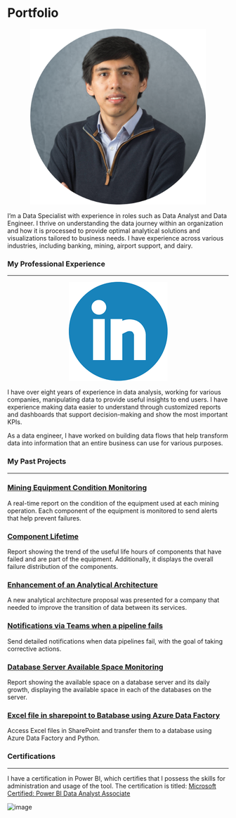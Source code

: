 # Portfolio
<p align="center">


<p align="center">
  <img src="images/profile-pic.png" height="400">
</p>


<p>I’m a Data Specialist with experience in roles such as Data Analyst and Data Engineer. I thrive on understanding the data journey within an organization and how it is processed to provide optimal analytical solutions and visualizations tailored to business needs. I have experience across various industries, including banking, mining, airport support, and dairy.</p>


### My Professional Experience

<hr>
  <p align="center">
  <a href="https://www.linkedin.com/in/max-sergio-causso-fretel-96594574/"><img src="images/Linkedin.png"></a></p>

<p>I have over eight years of experience in data analysis, working for various companies, manipulating data to provide useful insights to end users. I have experience making data easier to understand through customized reports and dashboards that support decision-making and show the most important KPIs.


As a data engineer, I have worked on building data flows that help transform data into information that an entire business can use for various purposes.
</p>



### My Past Projects
<hr>
 <p align="center">

### [Mining Equipment Condition Monitoring](https://github.com/mscausso/Mining-Equipment-Condition-Monitoring/blob/main/README.md)
A real-time report on the condition of the equipment used at each mining operation. Each component of the equipment is monitored to send alerts that help prevent failures.
  
### [Component Lifetime](https://github.com/mscausso/ComponentLifetime/blob/main/README.md)
Report showing the trend of the useful life hours of components that have failed and are part of the equipment. Additionally, it displays the overall failure distribution of the components.

### [Enhancement of an Analytical Architecture](https://github.com/mscausso/Enhancement-of-an-Analytical-Architecture/blob/main/README.md)
A new analytical architecture proposal was presented for a company that needed to improve the transition of data between its services.

### [Notifications via Teams when a pipeline fails](https://github.com/mscausso/Notifications-via-Teams-when-a-pipeline-fails/blob/main/README.md)
Send detailed notifications when data pipelines fail, with the goal of taking corrective actions.

### [Database Server Available Space Monitoring](https://github.com/mscausso/Database--Server-Available-Space-Monitoring/blob/main/README.md)
Report showing the available space on a database server and its daily growth, displaying the available space in each of the databases on the server.

### [Excel file in sharepoint to Batabase using Azure Data Factory](https://github.com/mscausso/ExcelFileSPtoBD/blob/main/README.md)
Access Excel files in SharePoint and transfer them to a database using Azure Data Factory and Python.


### Certifications
<hr>
 <p align="center">
   
I have a certification in Power BI, which certifies that I possess the skills for administration and usage of the tool. The certification is titled: [Microsoft Certified: Power BI Data Analyst Associate](https://learn.microsoft.com/en-us/users/MaxSergioCaussoFretel-2142/credentials/B79AD993A6D1CA35)

![image](https://github.com/user-attachments/assets/86b3ce86-8b14-477b-a1d1-23be62cc7d93)



